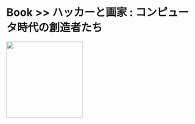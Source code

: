 # Book >> ハッカーと画家 : コンピュータ時代の創造者たち

<img src="https://cover.openbd.jp/9784274065972.jpg" style="width: 200px"/>